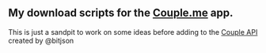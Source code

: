 ## My download scripts for the [Couple.me](https://couple.me/) app.

This is just a sandpit to work on some ideas before adding to the [Couple API](https://github.com/bitjson/couple-api) created by @bitjson

